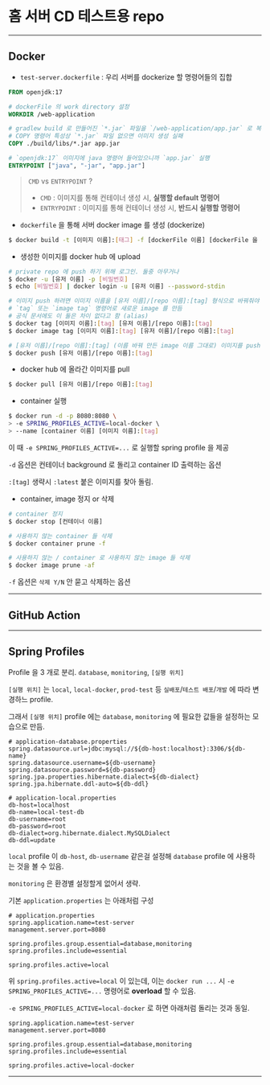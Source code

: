 
# 홈 서버 CD 테스트용 repo

---

## Docker

- `test-server.dockerfile` : 우리 서버를 dockerize 할 명령어들의 집합

```dockerfile
FROM openjdk:17

# dockerFile 의 work directory 설정
WORKDIR /web-application

# gradlew build 로 만들어진 `*.jar` 파일을 `/web-application/app.jar` 로 복사
# COPY 명령어 특성상 `*.jar` 파일 없으면 이미지 생성 실패
COPY ./build/libs/*.jar app.jar

# `openjdk:17` 이미지에 java 명령어 들어있으니까 `app.jar` 실행
ENTRYPOINT ["java", "-jar", "app.jar"]
```

> `CMD` vs `ENTRYPOINT` ? 
> - `CMD` : 이미지를 통해 컨테이너 생성 시, **실행할 default 명령어**
> - `ENTRYPOINT` : 이미지를 통해 컨테이너 생성 시, **반드시 실행할 명령어**


- `dockerfile` 을 통해 서버 docker image 를 생성 (dockerize)

```bash
$ docker build -t [이미지 이름]:[태그] -f [dockerFile 이름] [dockerFile 을 찾을 경로]
```

- 생성한 이미지를 docker hub 에 upload

```bash
# private repo 에 push 하기 위해 로그인. 둘중 아무거나
$ docker -u [유저 이름] -p [비밀번호]
$ echo [비밀번호] | docker login -u [유저 이름] --password-stdin

# 이미지 push 하려면 이미지 이름을 [유저 이름]/[repo 이름]:[tag] 형식으로 바꿔줘야 함
# `tag` 또는 `image tag` 명령어로 새로운 image 를 만듬
# 공식 문서에도 이 둘은 차이 없다고 함 (alias)
$ docker tag [이미지 이름]:[tag] [유저 이름]/[repo 이름]:[tag]
$ docker image tag [이미지 이름]:[tag] [유저 이름]/[repo 이름]:[tag]

# [유저 이름]/[repo 이름]:[tag] (이름 바꿔 만든 image 이름 그대로) 이미지를 push
$ docker push [유저 이름]/[repo 이름]:[tag]
```

- docker hub 에 올라간 이미지를 pull

```bash
$ docker pull [유저 이름]/[repo 이름]:[tag]
```

- container 실행

```bash
$ docker run -d -p 8080:8080 \ 
> -e SPRING_PROFILES_ACTIVE=local-docker \ 
> --name [container 이름] [이미지 이름]:[tag]
```

이 때 `-e SPRING_PROFILES_ACTIVE=...` 로 실행할 spring profile 을 제공

`-d` 옵션은 컨테이너 background 로 돌리고 container ID 출력하는 옵션

`:[tag]` 생략시 `:latest` 붙은 이미지를 찾아 돌림.

- container, image 정지 or 삭제

```bash
# container 정지
$ docker stop [컨테이너 이름]

# 사용하지 않는 container 들 삭제
$ docker container prune -f

# 사용하지 않는 / container 로 사용하지 않는 image 들 삭제
$ docker image prune -af
```

`-f` 옵션은 `삭제 Y/N` 안 묻고 삭제하는 옵션

---

## GitHub Action



---

## Spring Profiles

Profile 을 3 개로 분리. `database`, `monitoring`, `[실행 위치]`

`[실행 위치]` 는 `local`, `local-docker`, `prod-test` 등 `실배포`/`테스트 배포`/`개발` 에 따라 변경하느 profile.

그래서 `[실행 위치]` profile 에는 `database`, `monitoring` 에 필요한 값들을 설정하는 모습으로 만듬.

```properties
# application-database.properties
spring.datasource.url=jdbc:mysql://${db-host:localhost}:3306/${db-name}
spring.datasource.username=${db-username}
spring.datasource.password=${db-password}
spring.jpa.properties.hibernate.dialect=${db-dialect}
spring.jpa.hibernate.ddl-auto=${db-ddl}
```
```properties
# application-local.properties
db-host=localhost
db-name=local-test-db
db-username=root
db-password=root
db-dialect=org.hibernate.dialect.MySQLDialect
db-ddl=update
```

`local` profile 이 `db-host`, `db-username` 같은걸 설정해 `database` profile 에 사용하는 것을 볼 수 있음.

`monitoring` 은 환경별 설정할게 없어서 생략.

기본 `application.properties` 는 아래처럼 구성

```properties
# application.properties
spring.application.name=test-server
management.server.port=8080

spring.profiles.group.essential=database,monitoring
spring.profiles.include=essential

spring.profiles.active=local
```

위 `spring.profiles.active=local` 이 있는데, 이는 `docker run ...` 시 `-e SPRING_PROFILES_ACTIVE=...` 명령어로 **overload** 할 수 있음.

`-e SPRING_PROFILES_ACTIVE=local-docker` 로 하면 아래처럼 돌리는 것과 동일.

```properties
spring.application.name=test-server
management.server.port=8080

spring.profiles.group.essential=database,monitoring
spring.profiles.include=essential

spring.profiles.active=local-docker
```

---

